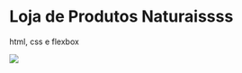 # Loja de Produtos Naturaissss

html, css e flexbox

<img src="https://github.com/dieegobs/loja-de-produtos-naturais/blob/main/images/Site.png?raw=true"/>

